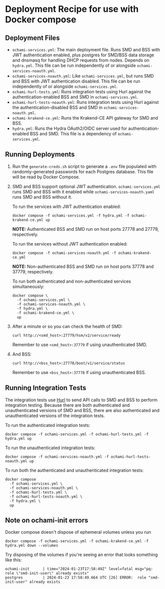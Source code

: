 # Deployment Recipe for use with Docker compose

## Deployment Files

- `ochami-services.yml`: The main deployment file. Runs SMD and BSS with JWT
  authentication enabled, plus postgres for SMD/BSS data storage and dnsmasq for
  handling DHCP requests from nodes. Depends on `hydra.yml`. This file can be
  run independently of or alongside `ochami-services-noauth.yml`.
- `ochami-services-noauth.yml`: Like `ochami-services.yml`, but runs SMD and BSS
  with JWT authentication disabled. This file can be run independently of or
  alongside `ochami-services.yml`.
- `ochami-hurl-tests.yml`: Runs integration tests using Hurl against the
  authentication-enabled BSS and SMD in `ochami-services.yml`.
- `ochami-hurl-tests-noauth.yml`: Runs integration tests using Hurl against the
  authentication-disabled BSS and SMD in `ochami-services-noauth.yml`.
- `ochami-krakend-ce.yml`: Runs the Krakend-CE API gateway for SMD and BSS.
- `hydra.yml`: Runs the Hydra OAuth2/OIDC server used for authentication-enabled
  BSS and SMD. This file is a dependency of `ochami-services.yml`.

## Running Deployments

1. Run the `generate-creds.sh` script to generate a `.env` file populated with
   randomly-generated passwords for each Postgres database. This file will be
   read by Docker Compose.
1. SMD and BSS support optional JWT authentication. `ochami-services.yml` runs
   SMD and BSS with it enabled while `ochami-services-noauth.yaml` runs SMD and
   BSS without it.

   To run the services with JWT authentication enabled:

   ```
   docker compose -f ochami-services.yml -f hydra.yml -f ochami-krakend-ce.yml up
   ```

   **NOTE:** Authenticated BSS and SMD run on host ports 27778 and 27779,
   respectively.

   To run the services without JWT authentication enabled:

   ```
   docker compose -f ochami-services-noauth.yml -f ochami-krakend-ce.yml
   ```

   **NOTE:** Non-authenticated BSS and SMD run on host ports 37778 and 37779,
   respectively.

   To run both authenticated and non-authenticated services simultaneously:

   ```
   docker compose \
     -f ochami-services.yml \
     -f ochami-services-noauth.yml \
     -f hydra.yml \
     -f ochami-krakend-ce.yml \
     up
   ```
1. After a minute or so you can check the health of SMD:

   ```
   curl http://<smd_host>:27779/hsm/v2/service/ready
   ```

   Remember to use `<smd_host>:37779` if using unauthenticated SMD.
1. And BSS:

   ```
   curl http://<bss_host>:27778/boot/v1/service/status
   ```

   Remember to use `<bss_host>:37778` if using unauthenticated BSS.

## Running Integration Tests

The integration tests use [Hurl](https://hurl.dev/) to send API calls to SMD and
BSS to perform integration testing. Because there are both authenticated and
unauthenticated versions of SMD and BSS, there are also authenticated and
unauthenticated versions of the integration tests.

To run the authenticated integration tests:

```
docker compose -f ochami-services.yml -f ochami-hurl-tests.yml -f hydra.yml up
```

To run the unauthenticated integration tests:

```
docker compose -f ochami-services-noauth.yml -f ochami-hurl-tests-noauth.yml up
```

To run both the authenticated and unauthenticated integration tests:

```
docker compose
  -f ochami-services.yml \
  -f ochami-services-noauth.yml \
  -f ochami-hurl-tests.yml \
  -f ochami-hurl-tests-noauth.yml \
  -f hydra.yml \
  up
```

## Note on ochami-init errors

Docker compose doesn't dispose of ephemeral volumes unless you run

```
docker compose -f ochami-services.yml -f ochami-krakend-ce.yml -f hydra.yml down --volumes
```

Try disposing of the volumes if you're seeing an error that looks something like
this:

```
ochami-init      | time="2024-01-23T17:58:49Z" level=fatal msg="pq: role \"smd-init-user\" already exists"
postgres         | 2024-01-23 17:58:49.664 UTC [26] ERROR:  role "smd-init-user" already exists
```
